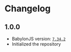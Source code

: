 # Changelog

## 1.0.0
- BabylonJS version: [`7.34.2`](https://github.com/BabylonJS/Babylon.js/releases/tag/7.34.2)
- Initialized the repository
